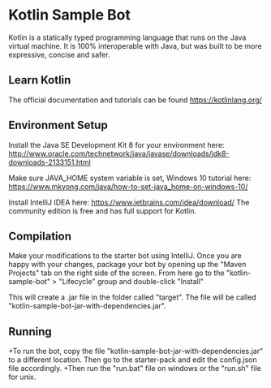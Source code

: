 # Kotlin Sample Bot

Kotlin is a statically typed programming language that runs on the Java virtual machine. It is 100% interoperable with Java, but was built to be more expressive, concise and safer.

## Learn Kotlin

The official documentation and tutorials can be found https://kotlinlang.org/

## Environment Setup

Install the Java SE Development Kit 8 for your environment here: http://www.oracle.com/technetwork/java/javase/downloads/jdk8-downloads-2133151.html

Make sure JAVA_HOME system variable is set, Windows 10 tutorial here: https://www.mkyong.com/java/how-to-set-java_home-on-windows-10/

Install IntelliJ IDEA here: https://www.jetbrains.com/idea/download/ 
The community edition is free and has full support for Kotlin.

## Compilation

Make your modifications to the starter bot using IntelliJ. Once you are happy with your changes, package your bot by opening up the "Maven Projects" tab on the right side of the screen. From here go to the  "kotlin-sample-bot" > "Lifecycle" group and double-click "Install"

This  will create a .jar file in the folder called "target". The file will be called "kotlin-sample-bot-jar-with-dependencies.jar".

## Running

+To run the bot, copy the file "kotlin-sample-bot-jar-with-dependencies.jar" to a different location. Then go to the starter-pack and edit the config.json file accordingly.
+Then run the "run.bat" file on windows or the "run.sh" file for unix.
